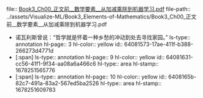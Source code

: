 file:: [Book3_Ch00_正文前__数学要素__从加减乘除到机器学习.pdf](../assets/Visualize-ML/Book3_Elements-of-Mathematics/Book3_Ch00_正文前__数学要素__从加减乘除到机器学习.pdf)
file-path:: ../assets/Visualize-ML/Book3_Elements-of-Mathematics/Book3_Ch00_正文前__数学要素__从加减乘除到机器学习.pdf

- 诺瓦利斯曾说：“哲学就是怀着一种乡愁的冲动到处去寻找家园。”
  ls-type:: annotation
  hl-page:: 3
  hl-color:: yellow
  id:: 64081573-17ae-411f-b388-266273d4771d
- [:span]
  ls-type:: annotation
  hl-page:: 9
  hl-color:: yellow
  id:: 64081631-cc56-41f1-9f34-aa08a6a466c6
  hl-type:: area
  hl-stamp:: 1678251565776
- [:span]
  ls-type:: annotation
  hl-page:: 10
  hl-color:: yellow
  id:: 6408165b-82c7-491a-83a2-567ed5ba2526
  hl-type:: area
  hl-stamp:: 1678251609783